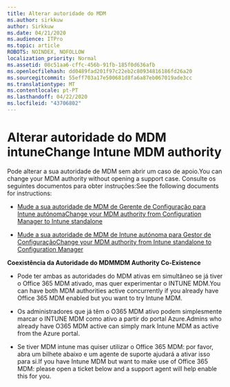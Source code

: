 ```yaml
---
title: Alterar autoridade do MDM
ms.author: sirkkuw
author: Sirkkuw
ms.date: 04/21/2020
ms.audience: ITPro
ms.topic: article
ROBOTS: NOINDEX, NOFOLLOW
localization_priority: Normal
ms.assetid: 08c51aa6-cffc-456b-91fb-185f0d636afb
ms.openlocfilehash: dd0489fad201f97c22eb2c80934816186fd26a20
ms.sourcegitcommit: 55eff703a17e500681d8fa6a87eb067019ade3cc
ms.translationtype: MT
ms.contentlocale: pt-PT
ms.lasthandoff: 04/22/2020
ms.locfileid: "43706802"
---
```

# <a name="change-intune-mdm-authority"></a><span data-ttu-id="d9fe2-102">Alterar autoridade do MDM intune</span><span class="sxs-lookup"><span data-stu-id="d9fe2-102">Change Intune MDM authority</span></span>

<span data-ttu-id="d9fe2-103">Pode alterar a sua autoridade de MDM sem abrir um caso de apoio.</span><span class="sxs-lookup"><span data-stu-id="d9fe2-103">You can change your MDM authority without opening a support case.</span></span> <span data-ttu-id="d9fe2-104">Consulte os seguintes documentos para obter instruções:</span><span class="sxs-lookup"><span data-stu-id="d9fe2-104">See the following documents for instructions:</span></span>
  
- [<span data-ttu-id="d9fe2-105">Mude a sua autoridade de MDM de Gerente de Configuração para Intune autónoma</span><span class="sxs-lookup"><span data-stu-id="d9fe2-105">Change your MDM authority from Configuration Manager to Intune standalone</span></span>](https://docs.microsoft.com/configmgr/mdm/deploy-use/migrate-change-mdm-authority)
    
- [<span data-ttu-id="d9fe2-106">Mude a sua autoridade de MDM de Intune autónoma para Gestor de Configuração</span><span class="sxs-lookup"><span data-stu-id="d9fe2-106">Change your MDM authority from Intune standalone to Configuration Manager</span></span>](https://docs.microsoft.com/configmgr/mdm/deploy-use/change-mdm-authority)
    
 <span data-ttu-id="d9fe2-107">**Coexistência da Autoridade do MDM**</span><span class="sxs-lookup"><span data-stu-id="d9fe2-107">**MDM Authority Co-Existence**</span></span>
  
- <span data-ttu-id="d9fe2-108">Pode ter ambas as autoridades do MDM ativas em simultâneo se já tiver o Office 365 MDM ativado, mas quer experimentar o INTUNE MDM.</span><span class="sxs-lookup"><span data-stu-id="d9fe2-108">You can have both MDM authorities active concurrently if you already have Office 365 MDM enabled but you want to try Intune MDM.</span></span>
    
- <span data-ttu-id="d9fe2-109">Os administradores que já têm o O365 MDM ativo podem simplesmente marcar o INTUNE MDM como ativo a partir do portal Azure.</span><span class="sxs-lookup"><span data-stu-id="d9fe2-109">Admins who already have O365 MDM active can simply mark Intune MDM as active from the Azure portal.</span></span>
    
- <span data-ttu-id="d9fe2-110">Se tiver MDM intune mas quiser utilizar o Office 365 MDM: por favor, abra um bilhete abaixo e um agente de suporte ajudará a ativar isso para si.</span><span class="sxs-lookup"><span data-stu-id="d9fe2-110">If you have Intune MDM but want to make use of Office 365 MDM: please open a ticket below and a support agent will help enable this for you.</span></span>
    


